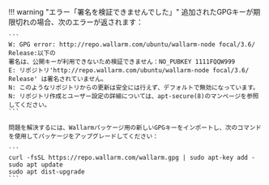 !!! warning "エラー「署名を検証できませんでした」"
    追加されたGPGキーが期限切れの場合、次のエラーが返されます：

    ```
    W: GPG error: http://repo.wallarm.com/ubuntu/wallarm-node focal/3.6/ Release:以下の
    署名は、公開キーが利用できないため検証できません：NO_PUBKEY 1111FQQW999
    E: リポジトリ'http://repo.wallarm.com/ubuntu/wallarm-node focal/3.6/ Release' は署名されていません。
    N: このようなリポジトリからの更新は安全には行えず、デフォルトで無効になっています。
    N: リポジトリ作成とユーザー設定の詳細については、apt-secure(8)のマンページを参照してください。
    ```

    問題を解決するには、Wallarmパッケージ用の新しいGPGキーをインポートし、次のコマンドを使用してパッケージをアップグレードしてください：

    ```
    curl -fsSL https://repo.wallarm.com/wallarm.gpg | sudo apt-key add -
    sudo apt update
    sudo apt dist-upgrade
    ```